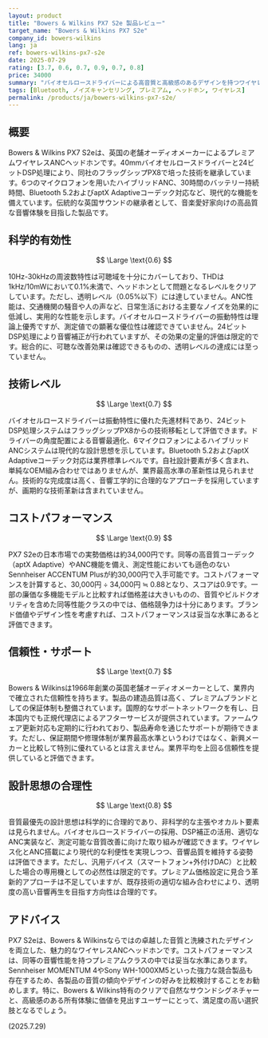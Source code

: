 ```yaml
---
layout: product
title: "Bowers & Wilkins PX7 S2e 製品レビュー"
target_name: "Bowers & Wilkins PX7 S2e"
company_id: bowers-wilkins
lang: ja
ref: bowers-wilkins-px7-s2e
date: 2025-07-29
rating: [3.7, 0.6, 0.7, 0.9, 0.7, 0.8]
price: 34000
summary: "バイオセルロースドライバーによる高音質と高級感のあるデザインを持つワイヤレスANCヘッドホン。同価格帯に強力な競合が存在するも、独自の音響思想で差別化を図る。"
tags: [Bluetooth, ノイズキャンセリング, プレミアム, ヘッドホン, ワイヤレス]
permalink: /products/ja/bowers-wilkins-px7-s2e/
---
```

## 概要

Bowers & Wilkins PX7 S2eは、英国の老舗オーディオメーカーによるプレミアムワイヤレスANCヘッドホンです。40mmバイオセルロースドライバーと24ビットDSP処理により、同社のフラッグシップPX8で培った技術を継承しています。6つのマイクロフォンを用いたハイブリッドANC、30時間のバッテリー持続時間、Bluetooth 5.2およびaptX Adaptiveコーデック対応など、現代的な機能を備えています。伝統的な英国サウンドの継承者として、音楽愛好家向けの高品質な音響体験を目指した製品です。

## 科学的有効性

$$ \Large \text{0.6} $$

10Hz-30kHzの周波数特性は可聴域を十分にカバーしており、THDは1kHz/10mWにおいて0.1%未満で、ヘッドホンとして問題となるレベルをクリアしています。ただし、透明レベル（0.05%以下）には達していません。ANC性能は、交通機関の騒音や人の声など、日常生活における主要なノイズを効果的に低減し、実用的な性能を示します。バイオセルロースドライバーの振動特性は理論上優秀ですが、測定値での顕著な優位性は確認できていません。24ビットDSP処理により音響補正が行われていますが、その効果の定量的評価は限定的です。総合的に、可聴な改善効果は確認できるものの、透明レベルの達成には至っていません。

## 技術レベル

$$ \Large \text{0.7} $$

バイオセルロースドライバーは振動特性に優れた先進材料であり、24ビットDSP処理システムはフラッグシップPX8からの技術移転として評価できます。ドライバーの角度配置による音響最適化、6マイクロフォンによるハイブリッドANCシステムは現代的な設計思想を示しています。Bluetooth 5.2およびaptX Adaptiveコーデック対応は業界標準レベルです。自社設計要素が多く含まれ、単純なOEM組み合わせではありませんが、業界最高水準の革新性は見られません。技術的な完成度は高く、音響工学的に合理的なアプローチを採用していますが、画期的な技術革新は含まれていません。

## コストパフォーマンス

$$ \Large \text{0.9} $$

PX7 S2eの日本市場での実勢価格は約34,000円です。同等の高音質コーデック（aptX Adaptive）やANC機能を備え、測定性能においても遜色のないSennheiser ACCENTUM Plusが約30,000円で入手可能です。コストパフォーマンスを計算すると、30,000円 ÷ 34,000円 ≒ 0.88となり、スコアは0.9です。一部の廉価な多機能モデルと比較すれば価格差は大きいものの、音質やビルドクオリティを含めた同等性能クラスの中では、価格競争力は十分にあります。ブランド価値やデザイン性を考慮すれば、コストパフォーマンスは妥当な水準にあると評価できます。

## 信頼性・サポート

$$ \Large \text{0.7} $$

Bowers & Wilkinsは1966年創業の英国老舗オーディオメーカーとして、業界内で確立された信頼性を持ちます。製品の建造品質は高く、プレミアムブランドとしての保証体制も整備されています。国際的なサポートネットワークを有し、日本国内でも正規代理店によるアフターサービスが提供されています。ファームウェア更新対応も定期的に行われており、製品寿命を通じたサポートが期待できます。ただし、保証期間や修理体制が業界最高水準というわけではなく、新興メーカーと比較して特別に優れているとは言えません。業界平均を上回る信頼性を提供していると評価できます。

## 設計思想の合理性

$$ \Large \text{0.8} $$

音質最優先の設計思想は科学的に合理的であり、非科学的な主張やオカルト要素は見られません。バイオセルロースドライバーの採用、DSP補正の活用、適切なANC実装など、測定可能な音質改善に向けた取り組みが確認できます。ワイヤレス化とANC搭載により現代的な利便性を実現しつつ、音響品質を維持する姿勢は評価できます。ただし、汎用デバイス（スマートフォン+外付けDAC）と比較した場合の専用機としての必然性は限定的です。プレミアム価格設定に見合う革新的アプローチは不足していますが、既存技術の適切な組み合わせにより、透明度の高い音響再生を目指す方向性は合理的です。

## アドバイス

PX7 S2eは、Bowers & Wilkinsならではの卓越した音質と洗練されたデザインを両立した、魅力的なワイヤレスANCヘッドホンです。コストパフォーマンスは、同等の音響性能を持つプレミアムクラスの中では妥当な水準にあります。Sennheiser MOMENTUM 4やSony WH-1000XM5といった強力な競合製品も存在するため、各製品の音質の傾向やデザインの好みを比較検討することをお勧めします。特に、Bowers & Wilkins特有のクリアで自然なサウンドシグネチャーと、高級感のある所有体験に価値を見出すユーザーにとって、満足度の高い選択肢となるでしょう。

(2025.7.29)
